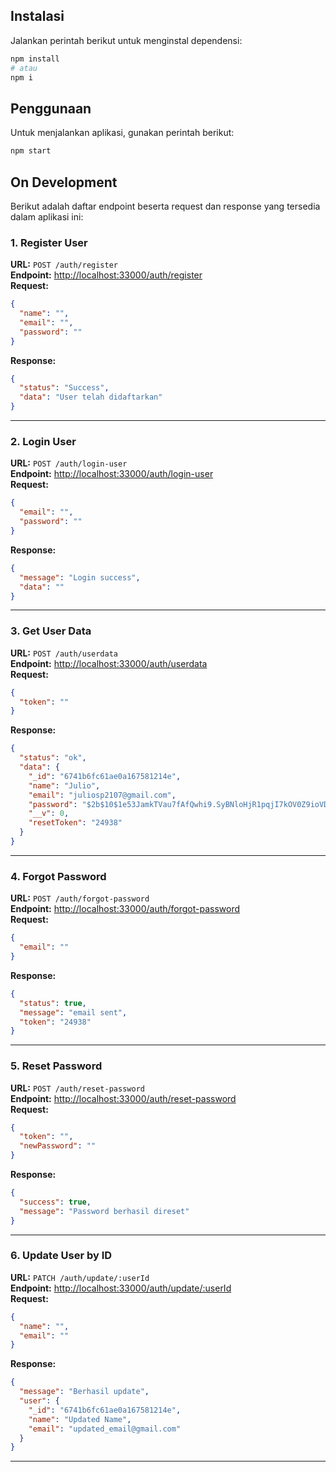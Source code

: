 ## Instalasi

Jalankan perintah berikut untuk menginstal dependensi:

```bash
npm install
# atau
npm i
```

## Penggunaan

Untuk menjalankan aplikasi, gunakan perintah berikut:

```bash
npm start
```

## On Development

Berikut adalah daftar endpoint beserta request dan response yang tersedia dalam aplikasi ini:

### 1. **Register User**
**URL:** `POST /auth/register`  
**Endpoint:** [http://localhost:33000/auth/register](http://localhost:33000/auth/register)  
**Request:**
```json
{
  "name": "",
  "email": "",
  "password": ""
}
```
**Response:**
```json
{
  "status": "Success",
  "data": "User telah didaftarkan"
}
```

---

### 2. **Login User**
**URL:** `POST /auth/login-user`  
**Endpoint:** [http://localhost:33000/auth/login-user](http://localhost:33000/auth/login-user)  
**Request:**
```json
{
  "email": "",
  "password": ""
}
```
**Response:**
```json
{
  "message": "Login success",
  "data": ""
}
```

---

### 3. **Get User Data**
**URL:** `POST /auth/userdata`  
**Endpoint:** [http://localhost:33000/auth/userdata](http://localhost:33000/auth/userdata)  
**Request:**
```json
{
  "token": ""
}
```
**Response:**
```json
{
  "status": "ok",
  "data": {
    "_id": "6741b6fc61ae0a167581214e",
    "name": "Julio",
    "email": "juliosp2107@gmail.com",
    "password": "$2b$10$1e53JamkTVau7fAfQwhi9.SyBNloHjR1pqjI7kOV0Z9ioVDV4tvfG",
    "__v": 0,
    "resetToken": "24938"
  }
}
```

---

### 4. **Forgot Password**
**URL:** `POST /auth/forgot-password`  
**Endpoint:** [http://localhost:33000/auth/forgot-password](http://localhost:33000/auth/forgot-password)  
**Request:**
```json
{
  "email": ""
}
```
**Response:**
```json
{
  "status": true,
  "message": "email sent",
  "token": "24938"
}
```

---

### 5. **Reset Password**
**URL:** `POST /auth/reset-password`  
**Endpoint:** [http://localhost:33000/auth/reset-password](http://localhost:33000/auth/reset-password)  
**Request:**
```json
{
  "token": "",
  "newPassword": ""
}
```
**Response:**
```json
{
  "success": true,
  "message": "Password berhasil direset"
}
```

---

### 6. **Update User by ID**
**URL:** `PATCH /auth/update/:userId`  
**Endpoint:** [http://localhost:33000/auth/update/:userId](http://localhost:33000/auth/update/:userId)  
**Request:**
```json
{
  "name": "",
  "email": ""
}
```
**Response:**
```json
{
  "message": "Berhasil update",
  "user": {
    "_id": "6741b6fc61ae0a167581214e",
    "name": "Updated Name",
    "email": "updated_email@gmail.com"
  }
}
```

---
